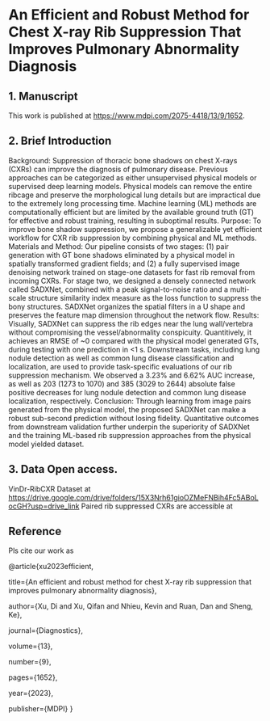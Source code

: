 # An Efficient and Robust Method for Chest X-ray Rib Suppression That Improves Pulmonary Abnormality Diagnosis

## 1. Manuscript
This work is published at https://www.mdpi.com/2075-4418/13/9/1652.

## 2. Brief Introduction
Background: Suppression of thoracic bone shadows on chest X-rays (CXRs) can improve the diagnosis of pulmonary disease. Previous approaches can be categorized as either unsupervised physical models or supervised deep learning models. Physical models can remove the entire ribcage and preserve the morphological lung details but are impractical due to the extremely long processing time. Machine learning (ML) methods are computationally efficient but are limited by the available ground truth (GT) for effective and robust training, resulting in suboptimal results. Purpose: To improve bone shadow suppression, we propose a generalizable yet efficient workflow for CXR rib suppression by combining physical and ML methods. Materials and Method: Our pipeline consists of two stages: (1) pair generation with GT bone shadows eliminated by a physical model in spatially transformed gradient fields; and (2) a fully supervised image denoising network trained on stage-one datasets for fast rib removal from incoming CXRs. For stage two, we designed a densely connected network called SADXNet, combined with a peak signal-to-noise ratio and a multi-scale structure similarity index measure as the loss function to suppress the bony structures. SADXNet organizes the spatial filters in a U shape and preserves the feature map dimension throughout the network flow. Results: Visually, SADXNet can suppress the rib edges near the lung wall/vertebra without compromising the vessel/abnormality conspicuity. Quantitively, it achieves an RMSE of ~0
 compared with the physical model generated GTs, during testing with one prediction in <1 s. Downstream tasks, including lung nodule detection as well as common lung disease classification and localization, are used to provide task-specific evaluations of our rib suppression mechanism. We observed a 3.23% and 6.62% AUC increase, as well as 203 (1273 to 1070) and 385 (3029 to 2644) absolute false positive decreases for lung nodule detection and common lung disease localization, respectively. Conclusion: Through learning from image pairs generated from the physical model, the proposed SADXNet can make a robust sub-second prediction without losing fidelity. Quantitative outcomes from downstream validation further underpin the superiority of SADXNet and the training ML-based rib suppression approaches from the physical model yielded dataset.
 
 ## 3. Data Open access.
 VinDr-RibCXR Dataset at https://drive.google.com/drive/folders/15X3Nrh61gioOZMeFNBih4Fc5ABoLocGH?usp=drive_link
 Paired rib suppressed CXRs are accessible at 
 
 ## Reference
 Pls cite our work as 

 @article{xu2023efficient,
 
  title={An efficient and robust method for chest X-ray rib suppression that improves pulmonary abnormality diagnosis},
  
  author={Xu, Di and Xu, Qifan and Nhieu, Kevin and Ruan, Dan and Sheng, Ke},
  
  journal={Diagnostics},
  
  volume={13},
  
  number={9},
  
  pages={1652},
  
  year={2023},
  
  publisher={MDPI}
}
